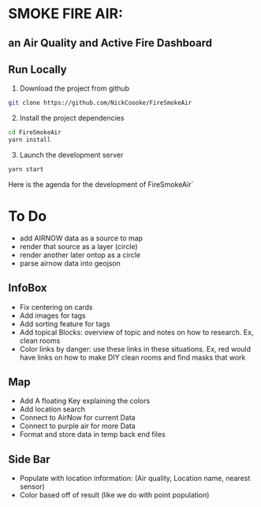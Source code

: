 # SMOKE FIRE AIR:
an Air Quality and Active Fire Dashboard 
------------------------------------------------------------
## Run Locally
1. Download the project from github
```bash 
git clone https://github.com/NickCoooke/FireSmokeAir
```
2. Install the project dependencies 
```bash 
cd FireSmokeAir
yarn install
```
3. Launch the development server
```bash
yarn start
```

Here is the agenda for the development of FireSmokeAir`
# To Do
- add AIRNOW data as a source to map
- render that source as a layer (circle)
- render another later ontop as a circle
- parse airnow data into geojson


## InfoBox
- Fix centering on cards
- Add images for tags
- Add sorting feature for tags
- Add topical Blocks: overview of topic and notes on how to research. Ex, clean rooms
- Color links by danger: use these links in these situations. Ex, red would have links on how to make DIY clean rooms and find masks that work

## Map
- Add A floating Key explaining the colors 
- Add location search
- Connect to AirNow for current Data
- Connect to purple air for more Data
- Format and store data in temp back end files

## Side Bar
- Populate with location information: (Air quality, Location name, nearest sensor)
- Color based off of result (like we do with point population)
